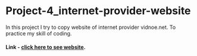 # Project-4_internet-provider-website
In this project I try to copy website of internet provider vidnoe.net. To practice my skill of coding.

#### Link - [click here to see website](https://olirun.github.io/Project-4__Internet-provider-website/).
